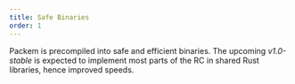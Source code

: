 ```yaml
---
title: Safe Binaries
order: 1
---
```


Packem is precompiled into safe and efficient binaries. The upcoming *v1.0-stable* is expected to implement most parts of the RC in shared Rust libraries, hence improved speeds.
